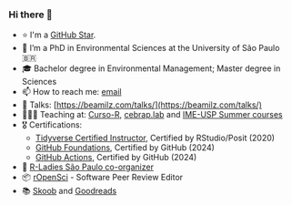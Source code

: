 ### Hi there 👋

- ⭐ I'm a [GitHub Star](https://stars.github.com/profiles/beatrizmilz/). 
- 🌱 I’m a PhD in Environmental Sciences at the University of São Paulo 🇧🇷
- 🎓 Bachelor degree in Environmental Management; Master degree in Sciences
- 📫 How to reach me: [email](mailto:milz.bea@gmail.com) 
- 📔 Talks: [https://beamilz.com/talks/](https://beamilz.com/talks/)
- 👩🏼‍🏫 Teaching at: [Curso-R](https://curso-r.com/), [cebrap.lab](https://cebrap.org.br/cebrap-lab/) and [IME-USP Summer courses](https://www.ime.usp.br/verao/index.php)
- 🎖️ Certifications:
   - [Tidyverse Certified Instructor](https://education.rstudio.com/trainers/people/milz+beatriz/), Certified by RStudio/Posit (2020)
   - [GitHub Foundations](https://www.credly.com/badges/5a261c3e-265c-41f2-9b22-6bbe3370b105), Certified by GitHub (2024)
   - [GitHub Actions](https://www.credly.com/badges/1fa1705c-e86b-4734-879c-0f96de38be73), Certified by GitHub (2024) 
- 💜 [R-Ladies São Paulo co-organizer](https://github.com/R-Ladies-Sao-Paulo)
- 📦 [rOpenSci](https://ropensci.org/) - Software Peer Review Editor
- 📚 [Skoob](https://www.skoob.com.br/usuario/10490743) and [Goodreads](https://www.goodreads.com/user/show/180775178-beatriz-milz)
